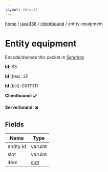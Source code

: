 ```yaml
---
layout: default
---
```


[home](/)  /  [java338](/protocol/java338)  /  [clientbound](/protocol/java338/clientbound)  /  entity-equipment

# Entity equipment

Encode/decode this packet in [Sandbox](../../../sandbox/java338#clientbound.entity_equipment)

**Id**: 63

**Id** (hex): 3F

**Id** (bin): 00111111

**Clientbound**: ✔️

**Serverbound**: ✖️

## Fields

Name | Type
---|---
entity id | varuint
slot | varuint
item | [slot](/protocol/java338/types/slot)
